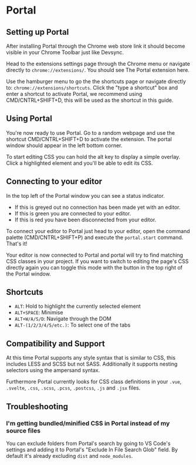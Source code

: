 # Portal

## Setting up Portal

After installing Portal through the Chrome web store link it should become visible in your Chrome Toolbar just like Devsync.

Head to the extensions settings page through the Chrome menu or navigate directly to `chrome://extensions/`. You should see The Portal extension here.

Use the hamburger menu to go the the shortcuts page or navigate directly to: `chrome://extensions/shortcuts`. Click the "type a shortcut" box and enter a shortcut to activate Portal, we recommend using CMD/CNTRL+SHIFT+D, this will be used as the shortcut in this guide.

## Using Portal

You're now ready to use Portal. Go to a random webpage and use the shortcut CMD/CNTRL+SHIFT+D to activate the extension. The portal window should appear in the left bottom corner.

To start editing CSS you can hold the alt key to display a simple overlay. Click a highlighted element and you'll be able to edit its CSS.

## Connecting to your editor

In the top left of the Portal window you can see a status indicator.
- If this is greyed out no connection has been made yet with an editor.
- If this is green you are connected to your editor.
- If this is red you have been disconnected from your editor.

To connect your editor to Portal just head to your editor, open the command palette (CMD/CNTRL+SHIFT+P) and execute the `portal.start` command. That's it!

Your editor is now connected to Portal and portal will try to find matching CSS classes in your project. If you want to switch to editing the page's CSS directly again you can toggle this mode with the button in the top right of the Portal window.

## Shortcuts 

- `ALT`: Hold to highlight the currently selected element
- `ALT+SPACE`: Minimise
- `ALT+W/A/S/D`: Navigate through the DOM
- `ALT-(1/2/3/4/5/etc.)`: To select one of the tabs

## Compatibility and Support

At this time Portal supports any style syntax that is similar to CSS, this includes LESS and SCSS but not SASS. Additionally it supports nesting selectors using the ampersand syntax.

Furthermore Portal currently looks for CSS class definitions in your `.vue`, `.svelte`, `.css`, `.scss`, `.pcss`, `.postcss`, `.js` and `.jsx` files.

## Troubleshooting

### I'm getting bundled/minified CSS in Portal instead of my source files

You can exclude folders from Portal's search by going to VS Code's settings and adding it to Portal's "Exclude In File Search Glob" field. By default it's already excluding `dist` and `node_modules`.

